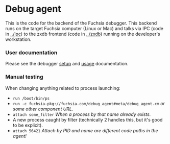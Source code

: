 # Debug agent

This is the code for the backend of the Fuchsia debugger. This backend runs
on the target Fuchsia computer (Linux or Mac) and talks via IPC (code in
[../ipc](../ipc)) to the zxdb frontend (code in [../zxdb](../zxdb)) running on
the developer's workstation.

### User documentation

Please see the debugger [setup](../../../../docs/development/debugger/running.md) and
[usage](../../../../docs/development/debugger/README.md) documentation.

### Manual testing

When changing anything related to process launching:

  * `run /boot/bin/ps`
  * `run -c fuchsia-pkg://fuchsia.com/debug_agent#meta/debug_agent.cm` _or some other component
     URL._
  * `attach some_filter`  _When a process by that name already exists._
  * A new process caught by filter (technically 2 handles this, but it's good to be explicit).
  * `attach 56421`    _Attach by PID and name are different code paths in the agent!_
